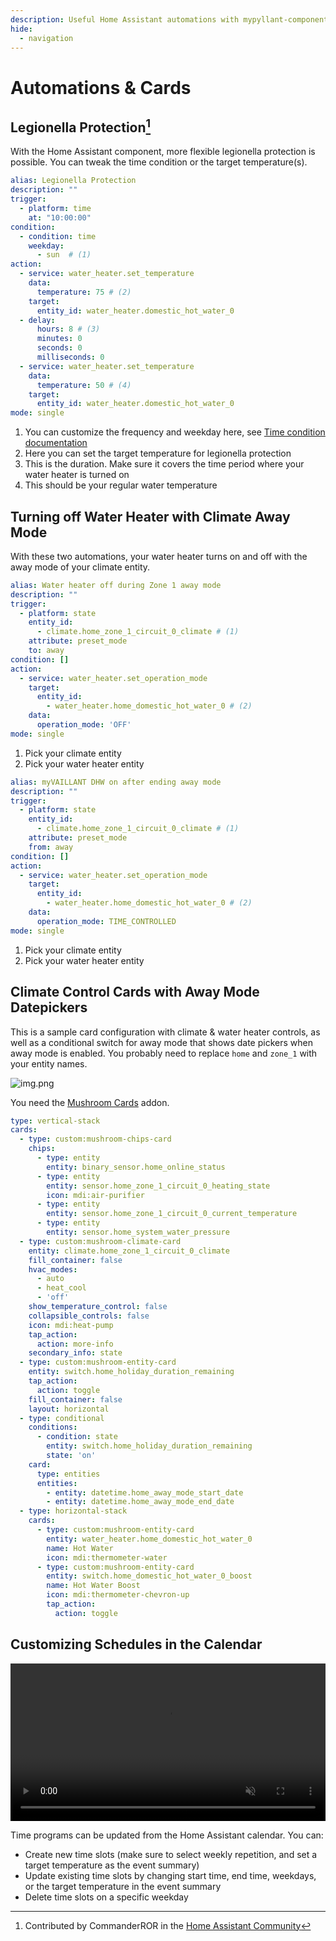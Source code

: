 ```yaml
---
description: Useful Home Assistant automations with mypyllant-component
hide:
  - navigation
---
```


# Automations & Cards

## Legionella Protection[^1]

With the Home Assistant component, more flexible legionella protection is possible. You can tweak the time condition
or the target temperature(s).

```yaml
alias: Legionella Protection
description: ""
trigger:
  - platform: time
    at: "10:00:00"
condition:
  - condition: time
    weekday:
      - sun  # (1)
action:
  - service: water_heater.set_temperature
    data:
      temperature: 75 # (2)
    target:
      entity_id: water_heater.domestic_hot_water_0
  - delay:
      hours: 8 # (3)
      minutes: 0
      seconds: 0
      milliseconds: 0
  - service: water_heater.set_temperature
    data:
      temperature: 50 # (4)
    target:
      entity_id: water_heater.domestic_hot_water_0
mode: single
```

1. You can customize the frequency and weekday here, see [Time condition documentation](https://www.home-assistant.io/docs/scripts/conditions/#time-condition)
2. Here you can set the target temperature for legionella protection
3. This is the duration. Make sure it covers the time period where your water heater is turned on
4. This should be your regular water temperature

## Turning off Water Heater with Climate Away Mode

With these two automations, your water heater turns on and off with the away mode of your climate entity.

```yaml
alias: Water heater off during Zone 1 away mode
description: ""
trigger:
  - platform: state
    entity_id:
      - climate.home_zone_1_circuit_0_climate # (1)
    attribute: preset_mode
    to: away
condition: []
action:
  - service: water_heater.set_operation_mode
    target:
      entity_id:
        - water_heater.home_domestic_hot_water_0 # (2)
    data:
      operation_mode: 'OFF'
mode: single
```

1. Pick your climate entity
2. Pick your water heater entity

```yaml
alias: myVAILLANT DHW on after ending away mode
description: ""
trigger:
  - platform: state
    entity_id:
      - climate.home_zone_1_circuit_0_climate # (1)
    attribute: preset_mode
    from: away
condition: []
action:
  - service: water_heater.set_operation_mode
    target:
      entity_id:
        - water_heater.home_domestic_hot_water_0 # (2)
    data:
      operation_mode: TIME_CONTROLLED
mode: single
```

1. Pick your climate entity
2. Pick your water heater entity

## Climate Control Cards with Away Mode Datepickers

This is a sample card configuration with climate & water heater controls, as well as a conditional switch
for away mode that shows date pickers when away mode is enabled. You probably need to replace `home` and
`zone_1` with your entity names.

![img.png](assets/climate-cards.png)

You need the [Mushroom Cards](https://github.com/piitaya/lovelace-mushroom) addon.

```yaml
type: vertical-stack
cards:
  - type: custom:mushroom-chips-card
    chips:
      - type: entity
        entity: binary_sensor.home_online_status
      - type: entity
        entity: sensor.home_zone_1_circuit_0_heating_state
        icon: mdi:air-purifier
      - type: entity
        entity: sensor.home_zone_1_circuit_0_current_temperature
      - type: entity
        entity: sensor.home_system_water_pressure
  - type: custom:mushroom-climate-card
    entity: climate.home_zone_1_circuit_0_climate
    fill_container: false
    hvac_modes:
      - auto
      - heat_cool
      - 'off'
    show_temperature_control: false
    collapsible_controls: false
    icon: mdi:heat-pump
    tap_action:
      action: more-info
    secondary_info: state
  - type: custom:mushroom-entity-card
    entity: switch.home_holiday_duration_remaining
    tap_action:
      action: toggle
    fill_container: false
    layout: horizontal
  - type: conditional
    conditions:
      - condition: state
        entity: switch.home_holiday_duration_remaining
        state: 'on'
    card:
      type: entities
      entities:
        - entity: datetime.home_away_mode_start_date
        - entity: datetime.home_away_mode_end_date
  - type: horizontal-stack
    cards:
      - type: custom:mushroom-entity-card
        entity: water_heater.home_domestic_hot_water_0
        name: Hot Water
        icon: mdi:thermometer-water
      - type: custom:mushroom-entity-card
        entity: switch.home_domestic_hot_water_0_boost
        name: Hot Water Boost
        icon: mdi:thermometer-chevron-up
        tap_action:
          action: toggle
```

## Customizing Schedules in the Calendar

<video autoplay muted loop playsinline style="max-width: 600px; width: 100%; margin: 0 auto;">
    <source src="/mypyllant-component/assets/calendar.mp4" type="video/mp4">
</video>

Time programs can be updated from the Home Assistant calendar. You can:

* Create new time slots (make sure to select weekly repetition, and set a target temperature as the event summary)
* Update existing time slots by changing start time, end time, weekdays, or the target temperature in the event summary
* Delete time slots on a specific weekday

[^1]: Contributed by CommanderROR in the [Home Assistant Community](https://community.home-assistant.io/t/myvaillant-integration/542610/70)